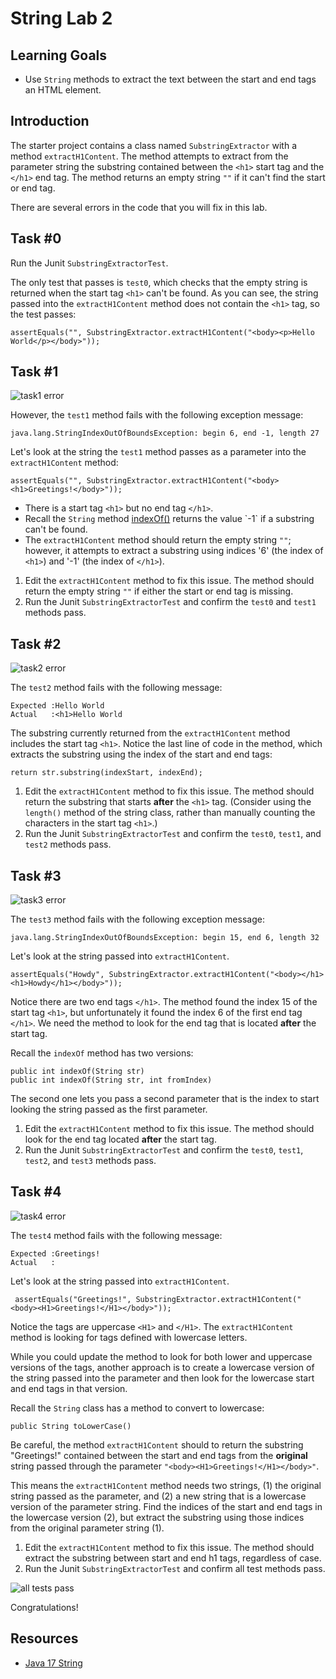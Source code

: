 # String Lab 2

## Learning Goals

- Use `String` methods to extract the text between the start and end tags an HTML element.

## Introduction

The starter project contains a class named `SubstringExtractor` with a
method `extractH1Content`.  The method attempts to extract from the
parameter string
the substring contained between the `<h1>` start tag and the `</h1>` end tag.
The method returns an empty string `""` if it can't find the start or end tag.

There are several errors in the code that you will fix in this lab.

## Task #0

Run the Junit `SubstringExtractorTest`.

The only test that passes is `test0`,
which checks that the empty string is returned when the start tag `<h1>` can't be found.
As you can see, the string passed into the `extractH1Content` method does not
contain the `<h1>` tag, so the test passes:

`assertEquals("", SubstringExtractor.extractH1Content("<body><p>Hello World</p></body>"));`

## Task #1

![task1 error](https://curriculum-content.s3.amazonaws.com/6676/java-mod2-strings/task1.png)

However, the `test1` method fails with the following exception message:

`java.lang.StringIndexOutOfBoundsException: begin 6, end -1, length 27`

Let's look at the string the `test1` method passes as a parameter into the `extractH1Content` method:

`assertEquals("", SubstringExtractor.extractH1Content("<body><h1>Greetings!</body>"));`

- There is a start tag `<h1>` but no end tag `</h1>`.
- Recall the `String` method [indexOf()](https://docs.oracle.com/en/java/javase/17/docs/api/java.base/java/lang/String.html#indexOf(java.lang.String))
  returns the value `-1` if a substring can't be found.
- The `extractH1Content` method should return the empty string `""`;
  however, it attempts to extract a substring using indices '6' (the index of `<h1>`) and '-1' (the index of `</h1>`).

1. Edit the `extractH1Content` method to fix this issue.
   The method should return the empty string `""` if either the start or end tag is missing.
2. Run the Junit `SubstringExtractorTest` and confirm the `test0` and `test1` methods pass.

## Task #2

![task2 error](https://curriculum-content.s3.amazonaws.com/6676/java-mod2-strings/task2.png)

The `test2` method fails with the following message:

```text
Expected :Hello World
Actual   :<h1>Hello World
```

The substring currently returned from the `extractH1Content` method includes the
start tag `<h1>`.    Notice the last line of code in the method,
which extracts the substring using the index of the start and end tags:

`return str.substring(indexStart, indexEnd);`

1. Edit the `extractH1Content` method to fix this issue.
   The method should return the substring that starts **after** the `<h1>` tag.
   (Consider using the `length()` method of the string class,
   rather than manually counting the characters in the start tag `<h1>`.)
2. Run the Junit `SubstringExtractorTest` and confirm the `test0`, `test1`, and `test2` methods pass.

## Task #3

![task3 error](https://curriculum-content.s3.amazonaws.com/6676/java-mod2-strings/task3.png)

The `test3` method fails with the following exception message:

`java.lang.StringIndexOutOfBoundsException: begin 15, end 6, length 32`

Let's look at the string passed into `extractH1Content`.

`assertEquals("Howdy", SubstringExtractor.extractH1Content("<body></h1><h1>Howdy</h1></body>"));`

Notice there are two end tags `</h1>`.  The method found the index 15 of the start tag `<h1>`,
but unfortunately it found the index 6 of the first end tag `</h1>`.  We need the method
to look for the end tag that is located **after** the start tag.

Recall the `indexOf` method has two versions:

`public int indexOf(String str)`    
`public int indexOf(String str, int fromIndex)`

The second one lets you pass a second parameter that is  the index to start looking the string
passed as the first parameter.

1. Edit the `extractH1Content` method to fix this issue.
   The method should look for the end tag located **after** the start tag.
2. Run the Junit `SubstringExtractorTest` and confirm the `test0`, `test1`, `test2`, and `test3` methods pass.

## Task #4

![task4 error](https://curriculum-content.s3.amazonaws.com/6676/java-mod2-strings/task4.png)

The `test4` method fails with the following message:

```text
Expected :Greetings!
Actual   :
```

Let's look at the string passed into `extractH1Content`.

` assertEquals("Greetings!", SubstringExtractor.extractH1Content("<body><H1>Greetings!</H1></body>"));`

Notice the tags are uppercase `<H1>` and `</H1>`.
The `extractH1Content` method is looking for tags defined with lowercase letters.

While you could update the method to look for both lower and uppercase versions
of the tags, another approach is to create a lowercase version of the string passed
into the parameter and then look for the lowercase start and end tags in that version.

Recall the `String` class has a method to convert to lowercase:

`public String toLowerCase()`

Be careful, the method `extractH1Content` should to return the substring "Greetings!"
contained between the start and end tags from the **original** string passed through the parameter
`"<body><H1>Greetings!</H1></body>"`.

This means the `extractH1Content` method needs two strings, (1)
the original string passed as the parameter, and (2) a new string
that is a lowercase version of the parameter string.
Find the indices of the start and end tags in the lowercase version (2),
but extract the substring using those indices from the original parameter string (1).

1. Edit the `extractH1Content` method to fix this issue.
   The method should extract the substring between start and end h1 tags, regardless of case.
2. Run the Junit `SubstringExtractorTest` and confirm all test  methods pass.

![all tests pass](https://curriculum-content.s3.amazonaws.com/6676/java-mod2-strings/allwork.png)

Congratulations!

## Resources

- [Java 17 String](https://docs.oracle.com/en/java/javase/17/docs/api/java.base/java/lang/String.html)
